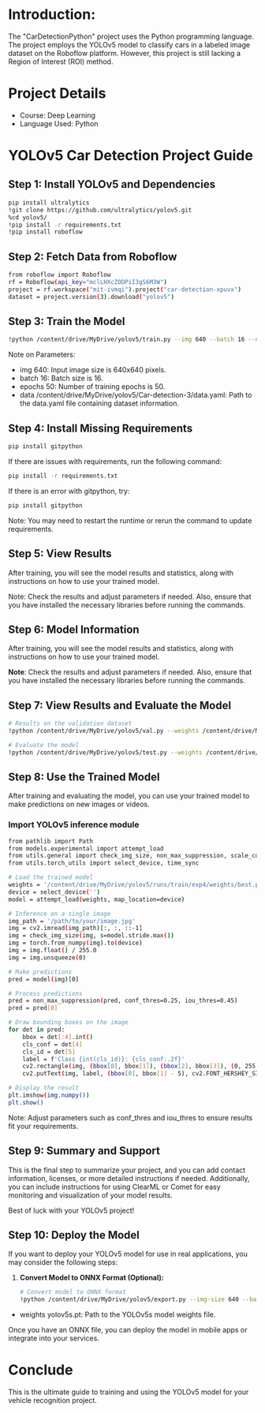 # Introduction:
The "CarDetectionPython" project uses the Python programming language. The project employs the YOLOv5 model to classify cars in a labeled image dataset on the Roboflow platform. However, this project is still lacking a Region of Interest (ROI) method.
# Project Details
- Course: Deep Learning
- Language Used: Python

# YOLOv5 Car Detection Project Guide

## Step 1: Install YOLOv5 and Dependencies

```bash
pip install ultralytics
!git clone https://github.com/ultralytics/yolov5.git
%cd yolov5/
!pip install -r requirements.txt
!pip install roboflow
```

## Step 2: Fetch Data from Roboflow
```bash
from roboflow import Roboflow
rf = Roboflow(api_key="mclLHXcZODPiI3gS6M3W")
project = rf.workspace("mit-ivmqi").project("car-detection-xpuvx")
dataset = project.version(3).download("yolov5")
```

## Step 3: Train the Model
```bash
!python /content/drive/MyDrive/yolov5/train.py --img 640 --batch 16 --epochs 50 --data /content/drive/MyDrive/yolov5/Car-detection-3/data.yaml --weights yolov5s.pt
```
Note on Parameters:
- img 640: Input image size is 640x640 pixels.
- batch 16: Batch size is 16.
-  epochs 50: Number of training epochs is 50.
-  data /content/drive/MyDrive/yolov5/Car-detection-3/data.yaml: Path to the data.yaml file containing dataset information.

## Step 4: Install Missing Requirements
```bash
pip install gitpython
```

If there are issues with requirements, run the following command:
```bash
pip install -r requirements.txt
```
If there is an error with gitpython, try:
```bash
pip install gitpython
```
Note: You may need to restart the runtime or rerun the command to update requirements.

## Step 5: View Results
After training, you will see the model results and statistics, along with instructions on how to use your trained model.

Note: Check the results and adjust parameters if needed. Also, ensure that you have installed the necessary libraries before running the commands.

## Step 6: Model Information

After training, you will see the model results and statistics, along with instructions on how to use your trained model.

**Note**: Check the results and adjust parameters if needed. Also, ensure that you have installed the necessary libraries before running the commands.

## Step 7: View Results and Evaluate the Model

```bash
# Results on the validation dataset
!python /content/drive/MyDrive/yolov5/val.py --weights /content/drive/MyDrive/yolov5/runs/train/exp4/weights/best.pt

# Evaluate the model
!python /content/drive/MyDrive/yolov5/test.py --weights /content/drive/MyDrive/yolov5/runs/train/exp4/weights/best.pt

```

## Step 8: Use the Trained Model
After training and evaluating the model, you can use your trained model to make predictions on new images or videos.
### Import YOLOv5 inference module
```bash
from pathlib import Path
from models.experimental import attempt_load
from utils.general import check_img_size, non_max_suppression, scale_coords
from utils.torch_utils import select_device, time_sync

# Load the trained model
weights = '/content/drive/MyDrive/yolov5/runs/train/exp4/weights/best.pt'
device = select_device('')
model = attempt_load(weights, map_location=device)

# Inference on a single image
img_path = '/path/to/your/image.jpg'
img = cv2.imread(img_path)[:, :, ::-1]
img = check_img_size(img, s=model.stride.max())
img = torch.from_numpy(img).to(device)
img = img.float() / 255.0
img = img.unsqueeze(0)

# Make predictions
pred = model(img)[0]

# Process predictions
pred = non_max_suppression(pred, conf_thres=0.25, iou_thres=0.45)
pred = pred[0]

# Draw bounding boxes on the image
for det in pred:
    bbox = det[:4].int()
    cls_conf = det[4]
    cls_id = det[5]
    label = f'Class {int(cls_id)}: {cls_conf:.2f}'
    cv2.rectangle(img, (bbox[0], bbox[1]), (bbox[2], bbox[3]), (0, 255, 0), 2)
    cv2.putText(img, label, (bbox[0], bbox[1] - 5), cv2.FONT_HERSHEY_SIMPLEX, 0.5, (255, 255, 255), 2)

# Display the result
plt.imshow(img.numpy())
plt.show()
```
Note: Adjust parameters such as conf_thres and iou_thres to ensure results fit your requirements.
## Step 9: Summary and Support
This is the final step to summarize your project, and you can add contact information, licenses, or more detailed instructions if needed. Additionally, you can include instructions for using ClearML or Comet for easy monitoring and visualization of your model results.

Best of luck with your YOLOv5 project!

## Step 10: Deploy the Model
If you want to deploy your YOLOv5 model for use in real applications, you may consider the following steps:
1. **Convert Model to ONNX Format (Optional):**
   ```bash
   # Convert model to ONNX format
   !python /content/drive/MyDrive/yolov5/export.py --img-size 640 --batch-size 1 --weights /content/drive/MyDrive/yolov5/runs/train/exp4/weights/best.pt - -include pb,torchscript,onnx

- weights yolov5s.pt: Path to the YOLOv5s model weights file.

Once you have an ONNX file, you can deploy the model in mobile apps or integrate into your services.

# Conclude
This is the ultimate guide to training and using the YOLOv5 model for your vehicle recognition project.

